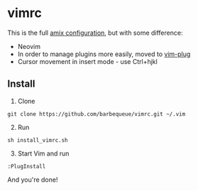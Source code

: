 # vimrc
This is the full [amix configuration](https://github.com/amix/vimrc), but with some difference:
* Neovim
* In order to manage plugins more easily, moved to [vim-plug](https://github.com/junegunn/vim-plug)
* Cursor movement in insert mode - use Ctrl+hjkl
## Install
1. Clone
```
git clone https://github.com/barbequeue/vimrc.git ~/.vim
```
2. Run
```
sh install_vimrc.sh
```
3. Start Vim and run
```
:PlugInstall
```
And you're done!
